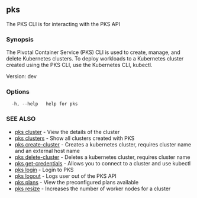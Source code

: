 ## pks

The PKS CLI is for interacting with the PKS API

### Synopsis

The Pivotal Container Service (PKS) CLI is used to create, manage, and delete Kubernetes clusters. To deploy workloads to a Kubernetes cluster created using the PKS CLI, use the Kubernetes CLI, kubectl.

Version: dev

### Options

```
  -h, --help   help for pks
```

### SEE ALSO

* [pks cluster](pks_cluster.md)	 - View the details of the cluster
* [pks clusters](pks_clusters.md)	 - Show all clusters created with PKS
* [pks create-cluster](pks_create-cluster.md)	 - Creates a kubernetes cluster, requires cluster name and an external host name
* [pks delete-cluster](pks_delete-cluster.md)	 - Deletes a kubernetes cluster, requires cluster name
* [pks get-credentials](pks_get-credentials.md)	 - Allows you to connect to a cluster and use kubectl
* [pks login](pks_login.md)	 - Login to PKS
* [pks logout](pks_logout.md)	 - Logs user out of the PKS API
* [pks plans](pks_plans.md)	 - View the preconfigured plans available
* [pks resize](pks_resize.md)	 - Increases the number of worker nodes for a cluster

